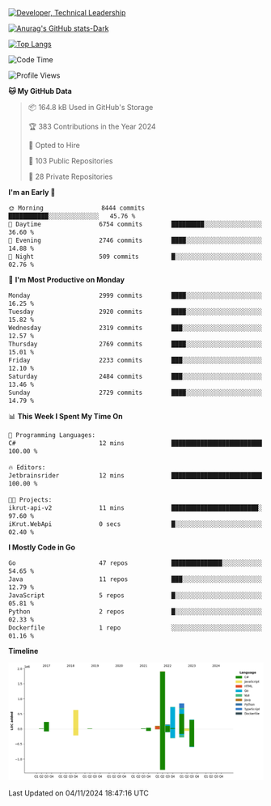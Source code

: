 <div>
  <a href="https://www.linkedin.com/in/arielpineiro/" target="_blank" rel="nofollow noopener noreferrer">
    <img src="https://img.shields.io/badge/-LinkedIn-%230077B5?style=for-the-badge&logo=linkedin&logoColor=white" alt="Developer, Technical Leadership" title="Ariel Piñeiro">
  </a>
</div>

[![Anurag's GitHub stats-Dark](https://github-readme-stats.vercel.app/api?username=arielsrv&show_icons=true&theme=dark#gh-dark-mode-only)](https://github.com/anuraghazra/github-readme-stats#gh-dark-mode-only)

[![Top Langs](https://github-readme-stats.vercel.app/api/top-langs/?username=arielsrv&layout=compact&langs_count=10&theme=dark#gh-dark-mode-only)](https://github.com/anuraghazra/github-readme-stats&theme=dark#gh-dark-mode-only)

<!--START_SECTION:waka-->
![Code Time](http://img.shields.io/badge/Code%20Time-1%2C107%20hrs%204%20mins-blue)

![Profile Views](http://img.shields.io/badge/Profile%20Views-3-blue)

**🐱 My GitHub Data** 

> 📦 164.8 kB Used in GitHub's Storage 
 > 
> 🏆 383 Contributions in the Year 2024
 > 
> 💼 Opted to Hire
 > 
> 📜 103 Public Repositories 
 > 
> 🔑 28 Private Repositories 
 > 
**I'm an Early 🐤** 

```text
🌞 Morning                8444 commits        ███████████░░░░░░░░░░░░░░   45.76 % 
🌆 Daytime                6754 commits        █████████░░░░░░░░░░░░░░░░   36.60 % 
🌃 Evening                2746 commits        ████░░░░░░░░░░░░░░░░░░░░░   14.88 % 
🌙 Night                  509 commits         █░░░░░░░░░░░░░░░░░░░░░░░░   02.76 % 
```
📅 **I'm Most Productive on Monday** 

```text
Monday                   2999 commits        ████░░░░░░░░░░░░░░░░░░░░░   16.25 % 
Tuesday                  2920 commits        ████░░░░░░░░░░░░░░░░░░░░░   15.82 % 
Wednesday                2319 commits        ███░░░░░░░░░░░░░░░░░░░░░░   12.57 % 
Thursday                 2769 commits        ████░░░░░░░░░░░░░░░░░░░░░   15.01 % 
Friday                   2233 commits        ███░░░░░░░░░░░░░░░░░░░░░░   12.10 % 
Saturday                 2484 commits        ███░░░░░░░░░░░░░░░░░░░░░░   13.46 % 
Sunday                   2729 commits        ████░░░░░░░░░░░░░░░░░░░░░   14.79 % 
```


📊 **This Week I Spent My Time On** 

```text
💬 Programming Languages: 
C#                       12 mins             █████████████████████████   100.00 % 

🔥 Editors: 
Jetbrainsrider           12 mins             █████████████████████████   100.00 % 

🐱‍💻 Projects: 
ikrut-api-v2             11 mins             ████████████████████████░   97.60 % 
iKrut.WebApi             0 secs              █░░░░░░░░░░░░░░░░░░░░░░░░   02.40 % 
```

**I Mostly Code in Go** 

```text
Go                       47 repos            ██████████████░░░░░░░░░░░   54.65 % 
Java                     11 repos            ███░░░░░░░░░░░░░░░░░░░░░░   12.79 % 
JavaScript               5 repos             █░░░░░░░░░░░░░░░░░░░░░░░░   05.81 % 
Python                   2 repos             █░░░░░░░░░░░░░░░░░░░░░░░░   02.33 % 
Dockerfile               1 repo              ░░░░░░░░░░░░░░░░░░░░░░░░░   01.16 % 
```



**Timeline**

![Lines of Code chart](https://raw.githubusercontent.com/arielsrv/arielsrv/main/assets/bar_graph.png)


 Last Updated on 04/11/2024 18:47:16 UTC
<!--END_SECTION:waka-->
